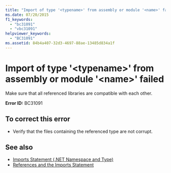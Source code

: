 ```yaml
---
title: "Import of type '<typename>' from assembly or module '<name>' failed"
ms.date: 07/20/2015
f1_keywords: 
  - "bc31091"
  - "vbc31091"
helpviewer_keywords: 
  - "BC31091"
ms.assetid: 84b4a407-32d3-4697-88ae-13485d834a1f
---
```

# Import of type '\<typename>' from assembly or module '\<name>' failed
Make sure that all referenced libraries are compatible with each other.  
  
 **Error ID:** BC31091  
  
## To correct this error  
  
- Verify that the files containing the referenced type are not corrupt.  
  
## See also

- [Imports Statement (.NET Namespace and Type)](../../visual-basic/language-reference/statements/imports-statement-net-namespace-and-type.md)
- [References and the Imports Statement](../../visual-basic/programming-guide/program-structure/references-and-the-imports-statement.md)

